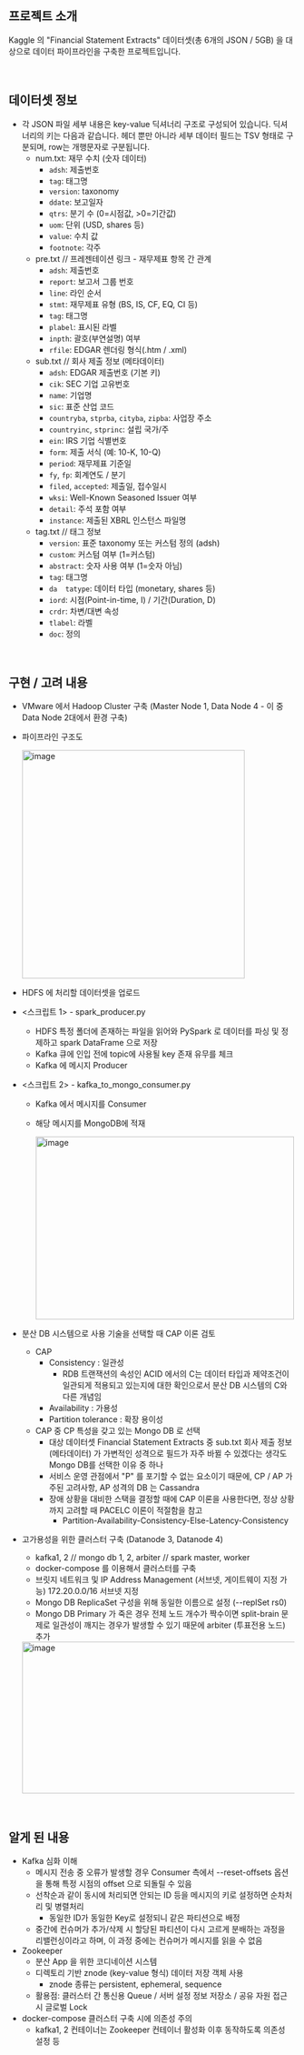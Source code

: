 ## 프로젝트 소개
Kaggle 의 "Financial Statement Extracts" 데이터셋(총 6개의 JSON / 5GB) 을 대상으로 
데이터 파이프라인을 구축한 프로젝트입니다.

<br>

## 데이터셋 정보
* 각 JSON 파일 세부 내용은 key-value 딕셔너리 구조로 구성되어 있습니다. 딕셔너리의 키는 다음과 같습니다.
  헤더 뿐만 아니라 세부 데이터 필드는 TSV 형태로 구분되며, row는 개행문자로 구분됩니다.
  * num.txt: 재무 수치 (숫자 데이터)
    * `adsh`: 제출번호
    * `tag`: 태그명
    * `version`: taxonomy
    * `ddate`: 보고일자
    * `qtrs`: 분기 수 (0=시점값, >0=기간값)
    * `uom`: 단위 (USD, shares 등)
    * `value`: 수치 값
    * `footnote`: 각주
  * pre.txt // 프레젠테이션 링크 - 재무제표 항목 간 관계
    * `adsh`: 제출번호
    * `report`: 보고서 그룹 번호
    * `line`: 라인 순서
    * `stmt`: 재무제표 유형 (BS, IS, CF, EQ, CI 등)
    * `tag`: 태그명
    * `plabel`: 표시된 라벨
    * `inpth`: 괄호(부연설명) 여부
    * `rfile`: EDGAR 렌더링 형식(.htm / .xml)
  * sub.txt // 회사 제출 정보 (메타데이터)
    * `adsh`: EDGAR 제출번호 (기본 키)
    * `cik`: SEC 기업 고유번호
    * `name`: 기업명
    * `sic`: 표준 산업 코드
    * `countryba`, `stprba`, `cityba`, `zipba`: 사업장 주소
    * `countryinc`, `stprinc`: 설립 국가/주
    * `ein`: IRS 기업 식별번호
    * `form`: 제출 서식 (예: 10-K, 10-Q)
    * `period`: 재무제표 기준일
    * `fy`, `fp`: 회계연도 / 분기
    * `filed`, `accepted`: 제출일, 접수일시
    * `wksi`: Well-Known Seasoned Issuer 여부
    * `detail`: 주석 포함 여부
    * `instance`: 제출된 XBRL 인스턴스 파일명
  * tag.txt // 태그 정보
    * `version`: 표준 taxonomy 또는 커스텀 정의 (adsh)
    * `custom`: 커스텀 여부 (1=커스텀)
    * `abstract`: 숫자 사용 여부 (1=숫자 아님)
    * `tag`: 태그명
    * `da  tatype`: 데이터 타입 (monetary, shares 등)
    * `iord`: 시점(Point-in-time, I) / 기간(Duration, D)
    * `crdr`: 차변/대변 속성
    * `tlabel`: 라벨
    * `doc`: 정의
   
<br>

## 구현 / 고려 내용
* VMware 에서 Hadoop Cluster 구축 (Master Node 1, Data Node 4 - 이 중 Data Node 2대에서 환경 구축)
* 파이프라인 구조도

  <img width="392" height="402" alt="image" src="https://github.com/user-attachments/assets/2132d5bc-cd72-464a-96f3-e581d5230316" />

* HDFS 에 처리할 데이터셋을 업로드
* <스크립트 1> - spark_producer.py
  * HDFS 특정 폴더에 존재하는 파일을 읽어와 PySpark 로 데이터를 파싱 및 정제하고 spark DataFrame 으로 저장
  * Kafka 큐에 인입 전에 topic에 사용될 key 존재 유무를 체크
  * Kafka 에 메시지 Producer
* <스크립트 2> - kafka_to_mongo_consumer.py
  * Kafka 에서 메시지를 Consumer
  * 해당 메시지를 MongoDB에 적재
  
    <img width="455" height="322" alt="image" src="https://github.com/user-attachments/assets/b9cc385e-1716-4885-986e-01d1075b9ac7" />

* 분산 DB 시스템으로 사용 기술을 선택할 때 CAP 이론 검토
  * CAP
    * Consistency : 일관성
      * RDB 트랜잭션의 속성인 ACID 에서의 C는 데이터 타입과 제약조건이 일관되게 적용되고 있는지에 대한 확인으로서 분산 DB 시스템의 C와 다른 개념임
    * Availability : 가용성
    * Partition tolerance : 확장 용이성
  * CAP 중 CP 특성을 갖고 있는 Mongo DB 로 선택
    * 대상 데이터셋 Financial Statement Extracts 중 sub.txt 회사 제출 정보 (메타데이터) 가 가변적인 성격으로 필드가 자주 바뀔 수 있겠다는 생각도 Mongo DB를 선택한 이유 중 하나
    * 서비스 운영 관점에서 "P" 를 포기할 수 없는 요소이기 때문에, CP / AP 가 주된 고려사항, AP 성격의 DB 는 Cassandra
    * 장애 상황을 대비한 스택을 결정할 때에 CAP 이론을 사용한다면, 정상 상황까지 고려할 때 PACELC 이론이 적절함을 참고
      * Partition-Availability-Consistency-Else-Latency-Consistency
* 고가용성을 위한 클러스터 구축 (Datanode 3, Datanode 4)
  * kafka1, 2 // mongo db 1, 2, arbiter // spark master, worker
  * docker-compose 를 이용해서 클러스터를 구축
  * 브릿지 네트워크 및 IP Address Management (서브넷, 게이트웨이 지정 가능) 172.20.0.0/16 서브넷 지정
  * Mongo DB ReplicaSet 구성을 위해 동일한 이름으로 설정 (--replSet rs0)
  * Mongo DB Primary 가 죽은 경우 전체 노드 개수가 짝수이면 split-brain 문제로 일관성이 깨지는 경우가 발생할 수 있기 때문에 arbiter (투표전용 노드) 추가
  <img width="642" height="267" alt="image" src="https://github.com/user-attachments/assets/e88f5a45-d72f-4865-adbc-d850950abea1" />
<br>

## 알게 된 내용
* Kafka 심화 이해
  * 메시지 전송 중 오류가 발생할 경우 Consumer 측에서 --reset-offsets 옵션을 통해 특정 시점의 offset 으로 되돌릴 수 있음
  * 선착순과 같이 동시에 처리되면 안되는 ID 등을 메시지의 키로 설정하면 순차처리 및 병렬처리
    * 동일한 ID가 동일한 Key로 설정되니 같은 파티션으로 배정
  * 중간에 컨슈머가 추가/삭제 시 할당된 파티션이 다시 고르게 분배하는 과정을 리밸런싱이라고 하며, 이 과정 중에는 컨슈머가 메시지를 읽을 수 없음
* Zookeeper
  * 분산 App 을 위한 코디네이션 시스템
  * 디렉토리 기반 znode (key-value 형식) 데이터 저장 객체 사용
    * znode 종류는 persistent, ephemeral, sequence
  * 활용점: 클러스터 간 통신용 Queue / 서버 설정 정보 저장소 / 공유 자원 접근 시 글로벌 Lock
* docker-compose 클러스터 구축 시에 의존성 주의
  * kafka1, 2 컨테이너는 Zookeeper 컨테이너 활성화 이후 동작하도록 의존성 설정 등
<br>

